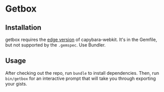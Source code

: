 # Getbox

## Installation

getbox requires the [edge version](https://github.com/thoughtbot/capybara-webkit) of capybara-webkit. It's in the Gemfile, but not supported by the `.gemspec`. Use Bundler.

## Usage

After checking out the repo, run `bundle` to install dependencies. Then, run `bin/getbox` for an interactive prompt that will take you through exporting your gists.
